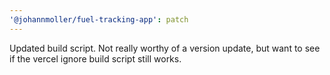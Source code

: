 ```yaml
---
'@johannmoller/fuel-tracking-app': patch
---
```


Updated build script. Not really worthy of a version update, but want to see if the vercel ignore build script still works.
